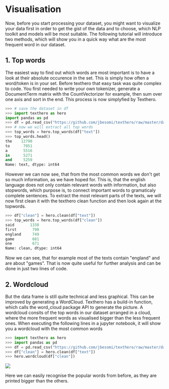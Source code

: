 # Visualisation

Now, before you start processing your dataset, you might want to visualize your
data first in order to get the gist of the data and to choose, which NLP toolkit
and models will be most suitable. The following tutorial will introduce two
methods, which will show you in a quick way what are the most frequent word in
our dataset.

## 1. Top words

The easiest way to find out which words are most important is to have a look at
their absolute occurence in the set. This is simply how often a word/token is in
your set. Before texthero that easy task was quite complex to code. You first
needed to write your own tokenizer, generate a DocumentTerm matrix with the
CountVectorizer for example, then sum over one axis and sort in the end. This
process is now simplyfied by Texthero.
```python
>>> # save the dataset in df
>>> import texthero as hero
import pandas as pd
>>> df = pd.read_csv("https://github.com/jbesomi/texthero/raw/master/dataset/bbcsport.csv")
>>> # now we will extract all top words
>>> top_words = hero.top_words(df["text"])
>>> top_words.head()
the    12790
to      7051
a       5516
in      5271
and     5259
Name: text, dtype: int64
```
However we can now see, that from the most common words we don't get so much information, as we have hoped for. This is, that the english language does not only contain relevant words with information, but also stopwords, which purpose is, to connect important words to gramaticaly complete sentences. To extract the most relevant parts of the texts, we will now first clean it with the texthero clean function and then look again at the topwords.

```python
>>> df["clean"] = hero.clean(df["text"])
>>> top_words = hero.top_words(df["clean"])
said       1338
first       790
england     749
game        681
one         671
Name: clean, dtype: int64
```

Now we can see, that for example most of the texts contain "england" and are about "games". That is now quite useful for further analysis and can be done in just two lines of code.

## 2. Wordcloud

But the data frame is still quite technical and less graphical. This can be improved by generating a WordCloud. Texthero has a build-in function, which calls the word_cloud package API to generate the picture. A wordcloud consits of the top words in our dataset arranged in a cloud, where the more frequent words as visualised bigger than the less frequent ones. When executing the following lines in a jupyter notebook, it will show you a wordcloud with the most common words

```python
>>> import texthero as hero
>>> import pandas as pd
>>> df = pd.read_csv("https://github.com/jbesomi/texthero/raw/master/dataset/bbcsport.csv")
>>> df["clean"] = hero.clean(df["text"])
>>> hero.wordcloud(df["clean"])
```
![](/img/wordcloud.png)

Here we can easily recognise the popular words from before, as they are printed bigger than the others.

